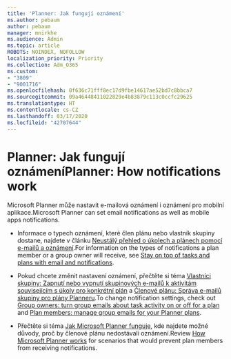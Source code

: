 ```yaml
---
title: 'Planner: Jak fungují oznámení'
ms.author: pebaum
author: pebaum
manager: mnirkhe
ms.audience: Admin
ms.topic: article
ROBOTS: NOINDEX, NOFOLLOW
localization_priority: Priority
ms.collection: Adm_O365
ms.custom:
- "3809"
- "9001716"
ms.openlocfilehash: 0f636c71fff8ec17d9fbe14617ae52bd7c8bbca7
ms.sourcegitcommit: 09a46448411022829e4b83879c113c0ccfc29625
ms.translationtype: HT
ms.contentlocale: cs-CZ
ms.lasthandoff: 03/17/2020
ms.locfileid: "42707644"
---
```

# <a name="planner-how-notifications-work"></a><span data-ttu-id="7241c-102">Planner: Jak fungují oznámení</span><span class="sxs-lookup"><span data-stu-id="7241c-102">Planner: How notifications work</span></span>

<span data-ttu-id="7241c-103">Microsoft Planner může nastavit e-mailová oznámení i oznámení pro mobilní aplikace.</span><span class="sxs-lookup"><span data-stu-id="7241c-103">Microsoft Planner can set email notifications as well as mobile apps notifications.</span></span>

- <span data-ttu-id="7241c-104">Informace o typech oznámení, které člen plánu nebo vlastník skupiny dostane, najdete v článku [Neustálý přehled o úkolech a plánech pomocí e-mailů a oznámení](https://support.office.com/article/Stay-on-top-of-tasks-and-plans-with-email-and-notifications-cce223d6-b0ae-43cf-a080-266e2414a859).</span><span class="sxs-lookup"><span data-stu-id="7241c-104">For information on the types of notifications a plan member or a group owner will receive, see [Stay on top of tasks and plans with email and notifications](https://support.office.com/article/Stay-on-top-of-tasks-and-plans-with-email-and-notifications-cce223d6-b0ae-43cf-a080-266e2414a859).</span></span>

- <span data-ttu-id="7241c-105">Pokud chcete změnit nastavení oznámení, přečtěte si téma [Vlastníci skupiny: Zapnutí nebo vypnutí skupinových e-mailů k aktivitám souvisejícím s úkoly pro konkrétní plán](https://support.office.com/article/group-owners-turn-group-emails-about-task-activity-on-or-off-for-a-plan-f1b0d681-2aa6-4ce5-9703-4614607d4cd0) a [Členové plánu: Správa e-mailů skupiny pro plány Planneru](https://support.office.com/article/plan-members-manage-group-emails-for-your-planner-plans-46f989a0-a34d-4db9-993b-dd596af7a5d2).</span><span class="sxs-lookup"><span data-stu-id="7241c-105">To change notification settings, check out [Group owners: turn group emails about task activity on or off for a plan](https://support.office.com/article/group-owners-turn-group-emails-about-task-activity-on-or-off-for-a-plan-f1b0d681-2aa6-4ce5-9703-4614607d4cd0) and [Plan members: manage group emails for your Planner plans](https://support.office.com/article/plan-members-manage-group-emails-for-your-planner-plans-46f989a0-a34d-4db9-993b-dd596af7a5d2).</span></span>

- <span data-ttu-id="7241c-106">Přečtěte si téma [Jak Microsoft Planner funguje](https://techcommunity.microsoft.com/t5/planner-blog/how-microsoft-planner-works/ba-p/1214736#M703), kde najdete možné důvody, proč by členové plánu nedostávali oznámení.</span><span class="sxs-lookup"><span data-stu-id="7241c-106">Review [How Microsoft Planner works](https://techcommunity.microsoft.com/t5/planner-blog/how-microsoft-planner-works/ba-p/1214736#M703) for scenarios that would prevent plan members from receiving notifications.</span></span>
